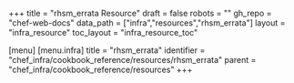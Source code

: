+++
title = "rhsm_errata Resource"
draft = false
robots = ""
gh_repo = "chef-web-docs"
data_path = ["infra","resources","rhsm_errata"]
layout = "infra_resource"
toc_layout = "infra_resource_toc"

[menu]
  [menu.infra]
    title = "rhsm_errata"
    identifier = "chef_infra/cookbook_reference/resources/rhsm_errata"
    parent = "chef_infra/cookbook_reference/resources"
+++

<!-- The contents of this page are automatically generated from the rhsm_errata.yaml file in the data directory. -->
<!-- To suggest a change, edit the https://github.com/chef/chef/blob/master/lib/chef/resource/rhsm_errata.rb file
      and submit a pull request to the https://github.com/chef/chef repository. -->
